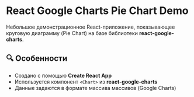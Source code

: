 # React Google Charts Pie Chart Demo

Небольшое демонстрационное React-приложение, показывающее круговую диаграмму (Pie Chart) на базе библиотеки **react-google-charts**.

## 🔍 Особенности

- Создано с помощью **Create React App**  
- Используется компонент `<Chart>` из **react-google-charts**  
- Данные задаются в формате массива массивов (Google Charts)  